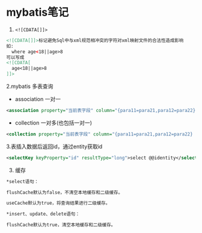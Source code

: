# mybatis笔记
1. ```<![CDATA[]]>```
```xml
<![CDATA[]]>标记避免Sql中与xml规范相冲突的字符对xml映射文件的合法性造成影响
如:
  where age<18||age>8
可以写成
<![CDATA[
  age<18||age>8
]]>
```
2.mybatis 多表查询
+ association 一对一
```xml
<association property="当前表字段" column="{para11=para21,para12=para22} select="对应apper.xml的select方法"/>
```
+ collection 一对多(也包括一对一)
```xml
<collection property="当前表字段" column="{para11=para21,para12=para22} select="对Mapper.xml的select方法"/>
```
3.表插入数据后返回id，通过entity获取id
```xml
<selectKey keyProperty="id" resultType="long">select @@identity</selectKey>
```
3. 缓存
```xml
*select语句：

flushCache默认为false，不清空本地缓存和二级缓存。

useCache默认为true，将查询结果进行二级缓存。

*insert、update、delete语句：

flushCache默认为true，清空本地缓存和二级缓存。
```

